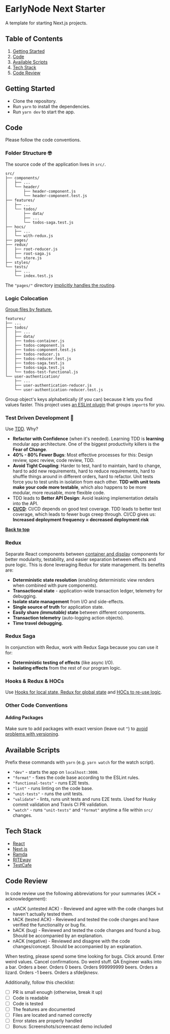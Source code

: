 # EarlyNode Next Starter

A template for starting Next.js projects.

## Table of Contents

1. [Getting Started](#getting-started)
1. [Code](#code)
1. [Available Scripts](#available-scripts)
1. [Tech Stack](#tech-stack)
1. [Code Review](#code-review)

## Getting Started

- Clone the repository.
- Run `yarn` to install the dependencies.
- Run `yarn dev` to start the app.

## Code

Please follow the code conventions.

### Folder Structure 🤓

The source code of the application lives in `src/`.

```
src/
├── components/
│   ├── ...
│   └── header/
│       ├── header-component.js
│       └── header-component.test.js
├── features/
│   ├── ...
│   └── todos/
│       ├── data/
│       ├── ...
│       └── todos-saga.test.js
├── hocs/
│   ├── ...
│   └── with-redux.js
├── pages/
├── redux/
│   ├── root-reducer.js
│   ├── root-saga.js
│   └── store.js
├── styles/
└── tests/
    ├── ...
    └── index.test.js
```

The `"pages/"` directory [implicitly handles the routing](https://nextjs.org/learn/basics/navigate-between-pages).

### Logic Colocation

[Group files by feature.](https://medium.com/javascript-scene/elements-of-javascript-style-caa8821cb99f) 

```
features/
├── ...
├── todos/
│   ├── ...
│   ├── data/
│   ├── todos-container.js
│   ├── todos-component.js
│   ├── todos-component.test.js
│   ├── todos-reducer.js
│   ├── todos-reducer.test.js
│   ├── todos-saga.test.js
│   ├── todos-saga.test.js
│   └── todos-test-functional.js
└── user-authentication/
    ├── ...
    ├── user-authentication-reducer.js
    └── user-authentication-reducer.test.js
```

Group object's keys alphabetically (if you can) because it lets you find values faster. This project uses [an ESLint plugin](https://www.npmjs.com/package/eslint-plugin-simple-import-sort) that groups `import`s for you.

### Test Driven Development 🧪

Use [TDD](https://medium.com/javascript-scene/tdd-the-rite-way-53c9b46f45e3). Why?

- **Refactor with Confidence** (when it's needed). Learning TDD is **learning** modular app architecture. One of the biggest productivity killers is the **Fear of Change**.
- **40% - 80% Fewer Bugs**: Most effective processes for this: Design review, spec
review, code review, TDD.
- **Avoid Tight Coupling**: Harder to test, hard to maintain, hard to change, hard to
add new requirements, hard to reduce requirements, hard to shuffle things around
in different orders, hard to refactor. Unit tests force you to test units in isolation from each other. **TDD with unit tests make your code more testable**, which also happens to be
more modular, more reusable, more flexible code.
- TDD leads to **Better API Design**: Avoid leaking implementation details into
the API.
- [**CI/CD**](https://janhesters.com/setting-up-a-project-with-ci-cd-using-amplify/): CI/CD depends on good test coverage. TDD leads to better test
coverage, which leads to fewer bugs creep through. CI/CD gives us: **Increased deployment frequency = decreased deployment risk**

**[Back to top](#table-of-contents)**

### Redux

Separate React components between [container and display](https://redux.js.org/basics/usage-with-react#presentational-and-container-components) components for better modularity, testability, and easier separation between effects and pure logic. This is done leveraging Redux for state management. Its benefits are:

* **Deterministic state resolution** (enabling deterministic view renders when combined with pure components).
* **Transactional state** - application-wide transaction ledger, telemetry for debugging.
* **Isolate state management** from I/O and side-effects.
* **Single source of truth** for application state.
* **Easily share _(immutable)_ state** between different components.
* **Transaction telemetry** (auto-logging action objects).
* **Time travel debugging.**

### Redux Saga

In conjunction with Redux, work with Redux Saga because you can use it for:

* **Deterministic testing of effects** (like async I/O).
* **Isolating effects** from the rest of our program logic.

### Hooks & Redux & HOCs

Use [Hooks for local state, Redux for global state](https://medium.com/javascript-scene/do-react-hooks-replace-redux-210bab340672) and [HOCs to re-use logic](https://medium.com/javascript-scene/do-react-hooks-replace-redux-210bab340672).

### Other Code Conventions

#### Adding Packages

Make sure to add packages with exact version (leave out `^`) to [avoid problems with versioning](https://medium.com/javascript-scene/software-versions-are-broken-3d2dc0da0783).

## Available Scripts

Prefix these commands with `yarn` (e.g. `yarn watch` for the watch script).

- `"dev"` - starts the app on `localhost:3000`.
- `"format"` - fixes the code base according to the ESLint rules.
- `"functional-tests"` - runs E2E tests.
- `"lint"` - runs linting on the code base.
- `"unit-tests"` - runs the unit tests.
- `"validate"` - lints, runs unit tests and runs E2E tests. Used for Husky commit validation and Travis CI PR validation.
- `"watch"` - runs `"unit-tests"` and `"format"` anytime a file within `src/` changes.

## Tech Stack

* [React](https://reactjs.org/)
* [Next.js](https://nextjs.org/)
* [Ramda](https://ramdajs.com/)
* [RITEway](https://github.com/ericelliott/riteway)
* [TestCafe](https://devexpress.github.io/testcafe/)

## Code Review

In code review use the following abbreviations for your summaries (ACK = acknowledgement):

* utACK (untested ACK) - Reviewed and agree with the code changes but haven't actually tested them.
* tACK (tested ACK) - Reviewed and tested the code changes and have verified the functionality or bug fix.
* bACK (bug) - Reviewed and tested the code changes and found a bug. Should be accompanied by an explanation.
* nACK (negative) - Reviewed and disagree with the code changes/concept. Should be accompanied by an explanation.

When testing, please spend some time looking for bugs. Click around. Enter weird values. Cancel confirmations. Do weird stuff. QA Engineer walks into a bar. Orders a beer. Orders 0 beers. Orders 999999999 beers. Orders a lizard. Orders -1 beers. Orders a sfdeljknesv.

Additionally, follow this checklist:

- [ ] PR is small enough (otherwise, break it up)
- [ ] Code is readable
- [ ] Code is tested
- [ ] The features are documented
- [ ] Files are located and named correctly
- [ ] Error states are properly handled
- [ ] Bonus: Screenshots/screencast demo included